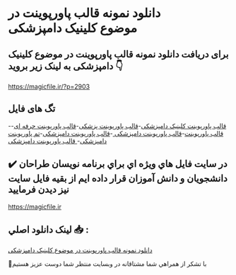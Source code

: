 # دانلود نمونه قالب پاورپوینت در موضوع کلینیک دامپزشکی

## برای دریافت دانلود نمونه قالب پاورپوینت در موضوع کلینیک دامپزشکی به لینک زیر بروید 👇

https://magicfile.ir/?p=2903

## تگ های فایل

-[قالب پاورپوینت کلینیک دامپزشکی](https://magicfile.ir/product/%d9%86%d9%85%d9%88%d9%86%d9%87-%d9%82%d8%a7%d9%84%d8%a8-%d9%be%d8%a7%d9%88%d8%b1%d9%be%d9%88%db%8c%d9%86%d8%aa-%d8%af%d8%b1-%d9%85%d9%88%d8%b6%d9%88%d8%b9%da%a9%d9%84%db%8c%d9%86%db%8c%da%a9-%d8%af%d8%a7%d9%85%d9%be%d8%b2%d8%b4%da%a9%db%8c/)-[قالب پاورپوینت پزشکی](https://magicfile.ir/product/%d9%86%d9%85%d9%88%d9%86%d9%87-%d9%82%d8%a7%d9%84%d8%a8-%d9%be%d8%a7%d9%88%d8%b1%d9%be%d9%88%db%8c%d9%86%d8%aa-%d8%af%d8%b1-%d9%85%d9%88%d8%b6%d9%88%d8%b9%da%a9%d9%84%db%8c%d9%86%db%8c%da%a9-%d8%af%d8%a7%d9%85%d9%be%d8%b2%d8%b4%da%a9%db%8c/)-[قالب پاورپوینت حرفه ای](https://magicfile.ir/product/%d9%86%d9%85%d9%88%d9%86%d9%87-%d9%82%d8%a7%d9%84%d8%a8-%d9%be%d8%a7%d9%88%d8%b1%d9%be%d9%88%db%8c%d9%86%d8%aa-%d8%af%d8%b1-%d9%85%d9%88%d8%b6%d9%88%d8%b9%da%a9%d9%84%db%8c%d9%86%db%8c%da%a9-%d8%af%d8%a7%d9%85%d9%be%d8%b2%d8%b4%da%a9%db%8c/)-[قالب پاورپوینت](https://magicfile.ir/product/%d9%86%d9%85%d9%88%d9%86%d9%87-%d9%82%d8%a7%d9%84%d8%a8-%d9%be%d8%a7%d9%88%d8%b1%d9%be%d9%88%db%8c%d9%86%d8%aa-%d8%af%d8%b1-%d9%85%d9%88%d8%b6%d9%88%d8%b9%da%a9%d9%84%db%8c%d9%86%db%8c%da%a9-%d8%af%d8%a7%d9%85%d9%be%d8%b2%d8%b4%da%a9%db%8c/)-[قالب پاورپوینت دامپزشکی ](https://magicfile.ir/product/%d9%86%d9%85%d9%88%d9%86%d9%87-%d9%82%d8%a7%d9%84%d8%a8-%d9%be%d8%a7%d9%88%d8%b1%d9%be%d9%88%db%8c%d9%86%d8%aa-%d8%af%d8%b1-%d9%85%d9%88%d8%b6%d9%88%d8%b9%da%a9%d9%84%db%8c%d9%86%db%8c%da%a9-%d8%af%d8%a7%d9%85%d9%be%d8%b2%d8%b4%da%a9%db%8c/)-[قالب پاورپوینت دامپزشکی](https://magicfile.ir/product/%d9%86%d9%85%d9%88%d9%86%d9%87-%d9%82%d8%a7%d9%84%d8%a8-%d9%be%d8%a7%d9%88%d8%b1%d9%be%d9%88%db%8c%d9%86%d8%aa-%d8%af%d8%b1-%d9%85%d9%88%d8%b6%d9%88%d8%b9%da%a9%d9%84%db%8c%d9%86%db%8c%da%a9-%d8%af%d8%a7%d9%85%d9%be%d8%b2%d8%b4%da%a9%db%8c/)-[تم پاورپوینت دامپزشکی](https://magicfile.ir/product/%d9%86%d9%85%d9%88%d9%86%d9%87-%d9%82%d8%a7%d9%84%d8%a8-%d9%be%d8%a7%d9%88%d8%b1%d9%be%d9%88%db%8c%d9%86%d8%aa-%d8%af%d8%b1-%d9%85%d9%88%d8%b6%d9%88%d8%b9%da%a9%d9%84%db%8c%d9%86%db%8c%da%a9-%d8%af%d8%a7%d9%85%d9%be%d8%b2%d8%b4%da%a9%db%8c/)-[ قالب پاورپوینت دامپزشکی ](https://magicfile.ir/product/%d9%86%d9%85%d9%88%d9%86%d9%87-%d9%82%d8%a7%d9%84%d8%a8-%d9%be%d8%a7%d9%88%d8%b1%d9%be%d9%88%db%8c%d9%86%d8%aa-%d8%af%d8%b1-%d9%85%d9%88%d8%b6%d9%88%d8%b9%da%a9%d9%84%db%8c%d9%86%db%8c%da%a9-%d8%af%d8%a7%d9%85%d9%be%d8%b2%d8%b4%da%a9%db%8c/)

## ✔️ در سايت فايل هاي ويژه اي براي برنامه نويسان طراحان دانشجويان و دانش آموزان قرار داده ايم از بقيه فايل سايت نيز ديدن فرماييد

https://magicfile.ir


## لينک دانلود اصلي 📥 :

[دانلود نمونه قالب پاورپوینت در موضوع کلینیک دامپزشکی](https://magicfile.ir/product/%d9%86%d9%85%d9%88%d9%86%d9%87-%d9%82%d8%a7%d9%84%d8%a8-%d9%be%d8%a7%d9%88%d8%b1%d9%be%d9%88%db%8c%d9%86%d8%aa-%d8%af%d8%b1-%d9%85%d9%88%d8%b6%d9%88%d8%b9%da%a9%d9%84%db%8c%d9%86%db%8c%da%a9-%d8%af%d8%a7%d9%85%d9%be%d8%b2%d8%b4%da%a9%db%8c/) 


🙏با تشکر از همراهي شما مشتاقانه در وبسایت منتظر شما دوست عزیز هستیم

